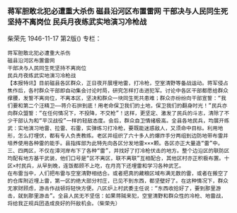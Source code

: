 ### 蒋军胆敢北犯必遭重大杀伤  磁县沿河区布置雷网  干部决与人民同生死坚持不离岗位  民兵月夜练武实地演习冷枪战
柴荣先
1946-11-17
第2版()
专栏：

    蒋军胆敢北犯必遭重大杀伤
    磁县沿河区布置雷网
    干部决与人民同生死坚持不离岗位
    民兵月夜练武实地演习冷枪战
    【本报特讯】目前磁县各区群众，正日夜开展埋地雷，打冷枪，空室清野等备战运动。蒋军侵占焦作后，各村群众干部即自动集会讨论时局，研究怎样打击进犯军。讨论中各区干部都愿给群众撑腰，发誓不离岗位，不离本区，坚决和群众一块同生死共患难；群众亦纷纷向干部宣誓：“我们要和第二个汪精卫——蒋介石拚到底！用老命保卫我们的土地，保卫我们的翻身时光！”民兵亦向群众盟誓：“在任何情况下，不投降，不交枪”！这样，更坚定、激发了民兵的斗志，清除了不少干部认为和“平汉战役”一样的轻敌态度。会后，群众自卫情绪极高。全县各地民兵，均展开练武：实地演习地雷、拉雷、石雷，实弹练习打冷枪，要既能迷惑敌人，又须命中目标。利用地形，怎么打埋伏，都有专人负责教练。老区并组织了六十多人的爆炸手分两组到边防地带布雷并培养使用各种雷的能手。县指挥部为此特先向各区分发地雷×××颗。各区亦正大量造“雷”中。三、四两区，不仅在漳河岸布下了各种“雷”，并找好了打冷枪伏击的地方。整个边沿区的联防区均配有地方基干武装，他们口号是“区不离区，联不离联”互相配合，其他区村亦正积极布置。十区×村民兵，从早到晚，连饭都顾不上吃，在月亮下还埋雷和学习各种武艺。
    在布雷当中，人们把布雷与空室清野相结合。或者把真的藏粮区域布满无数的雷，或者在搬空了的仓库附近埋上雷，第一区的绝大部分村庄，已见不到东西，都坚壁好了。在这种情况下，群众无家财顾虑，游击作战顿将轻快方便。八区炉上村武委主任说：“东西收拾好了，要到那里游击，就到那里游击”。全县人民无不坚信：如果蒋贼来犯，空室清野和群众性的冷枪、地雷战，将给我正规兵团造成良好的歼敌机会。（柴荣先）
